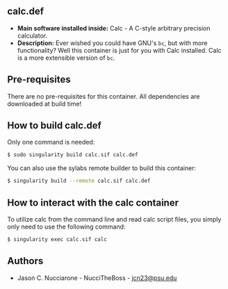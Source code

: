 ## calc.def

* **Main software installed inside:** Calc - A C-style arbitrary precision calculator.
* **Description:** Ever wished you could have GNU's `bc`, but with more functionality? Well this container is just for you with Calc installed. Calc is a more extensible version of `bc`.

## Pre-requisites

There are no pre-requisites for this container. All dependencies are downloaded at build time!

## How to build calc.def

Only one command is needed:

```bash
$ sudo singularity build calc.sif calc.def
```

You can also use the sylabs remote builder to build this container:

```bash
$ singularity build --remote calc.sif calc.def
```

## How to interact with the calc container

To utilize calc from the command line and read calc script files, you simply only need to use the following command:

```bash
$ singularity exec calc.sif calc
```

## Authors

* Jason C. Nucciarone - NucciTheBoss - jcn23@psu.edu
